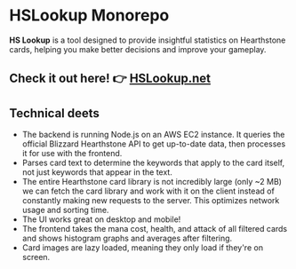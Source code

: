 
# HSLookup Monorepo

**HS Lookup** is a tool designed to provide insightful statistics on Hearthstone cards, helping you make better decisions and improve your gameplay.

## Check it out here! 👉 [HSLookup.net](https://www.hslookup.net)

## Technical deets
- The backend is running Node.js on an AWS EC2 instance. It queries the official Blizzard Hearthstone API to get up-to-date data, then processes it for use with the frontend.
- Parses card text to determine the keywords that apply to the card itself, not just keywords that appear in the text.
- The entire Hearthstone card library is not incredibly large (only ~2 MB) we can fetch the card library and work with it on the client instead of constantly making new requests to the server. This optimizes network usage and sorting time.
- The UI works great on desktop and mobile!
- The frontend takes the mana cost, health, and attack of all filtered cards and shows histogram graphs and averages after filtering.
- Card images are lazy loaded, meaning they only load if they're on screen.

